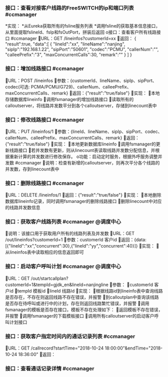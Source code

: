 ### 接口：查看对接客户线路的FreeSWITCH的ip和端口列表 #ccmanager
*实现：
    *从Eureka获取所有的fsline服务列表
    *调用fsline的获取基本信息接口，从里面提取fslineId、fsIp和fsOutPort，拼装后返回
o接口：查看客户所有线路接口 #ccmanager
URL：GET /lineinfos?customerId=xx
返回：
{
"result":true,
"data":[
{
"lineId":"xx",
"lineName":"nanjing",
"sipIp":"192.168.1.22",
"sipPort":"50601",
"codec":"PCMU",
"callerNum":"",
"calleePrefix":"3",
"maxConcurrentCalls":30,
"remark":""
}
]
}
### 接口：增加线路接口 #ccmanager
URL：POST /lineinfos
参数：{customerId、lineName、sipIp、sipPort、codec(可选: PCMA/PCMU/G729)、callerNum、calleePrefix、maxConcurrentCalls、remark}
返回：{"result":"true/false"}
实现：
本地存储数据库lineinfo
调用fsmanager的增加线路接口
读取所有的calloutserver，将线路并发数平分到各个calloutserver，存储到linecount表中
### 接口：修改线路接口 #ccmanager
URL：PUT /lineinfos/1
参数：{lineId、lineName、sipIp、sipPort、codec、callerNum、calleePrefix、maxConcurrentCalls、remark}
返回：{"result":"true/false"}
实现：
本地更新数据库lineinfo
调用fsmanager的更新线路接口
若并发数有更新，则从linecount表读取线路并发数分配信息，并根据重新计算的并发数进行修改保存。
o功能：启动定时服务，根据外呼服务调整并发数 #ccmanager
说明：检查有新增的calloutserver，则再次平分各个线路的并发数，存到linecount表中
### 接口：删除线路接口 #ccmanager
URL：DELETE /lineinfos/1
返回：{"result":"true/false"}
实现：
本地删除数据库lineinfo记录，同时调用fsmanager的删除线路接口
删除linecount中对应的线路并发数信息

### 接口：获取客户线路列表 #ccmanager @调度中心
说明：该接口用于获取用户所有的线路列表及并发数
URL：GET /out/lineinfos?customerId=1
参数：customerId 客户id
返回：{data:[{"lineId":"xx","concurrent":30},{"lineId":"yy","concurrent":40}]}
实现：
从lineinfos表中读取相应的信息返回即可
### 接口：启动客户呼叫计划 #ccmanager @调度中心
URL：GET /out/startcallplan?customerId=1&tempId=gjdk_en&lineId=nanjingline
参数：
customerId 客户id
tempId 模板id
lineId 线路Id
实现：
根据线路id到lineinfo表中查询线路是否存在，不存在则返回线路不存在错误，并报警
到calloutplan中查询该线路是否存在待呼叫或进行中的计划，存在则返回线路繁忙错误，并报警
调用fsmanager的模板是否存在接口，模板不存在处理如下：
返回模板不存在错误，并报警
调用fsmanager的下载模板接口
调用所有calloutserver的启动客户呼叫计划接口

### 接口：获取客户指定时间内的通话记录列表 #ccmanager
URL：GET /callrecord?startTime="2018-10-24 18:00:00"&endTime="2018-10-24 18:36:00"
返回：
### 接口：查看通话记录详情 #ccmanager